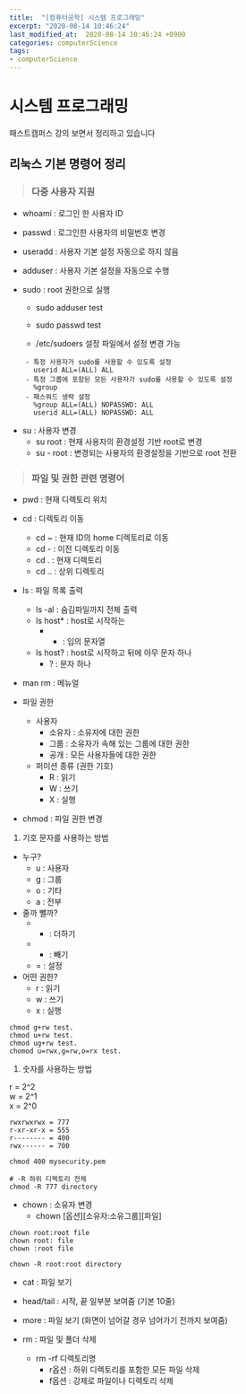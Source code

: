 ```yaml
---
title:  "[컴퓨터공학] 시스템 프로그래밍"
excerpt: "2020-08-14 10:46:24"
last_modified_at:  2020-08-14 10:46:24 +0900
categories: computerScience
tags:
- computerScience
---
```


# 시스템 프로그래밍  

패스트캠퍼스 강의 보면서 정리하고 있습니다  


## 리눅스 기본 명령어 정리  

>### 다중 사용자 지원  

- whoami : 로그인 한 사용자 ID  
- passwd : 로그인한 사용자의 비밀번호 변경  
- useradd : 사용자 기본 설정 자동으로 하지 않음  
- adduser : 사용자 기본 설정을 자동으로 수행  


- sudo : root 권한으로 실행  
  - sudo adduser test  
  - sudo passwd test  



  - /etc/sudoers 설정 파일에서 설정 변경 가능  
```
    - 특정 사용자가 sudo를 사용할 수 있도록 설정  
      userid ALL=(ALL) ALL  
    - 특정 그룹에 포함된 모든 사용자가 sudo를 사용할 수 있도록 설정  
      %group  
    - 패스워드 생략 설정  
      %group ALL=(ALL) NOPASSWD: ALL  
      userid ALL=(ALL) NOPASSWD: ALL  
```


- su : 사용자 변경  
  - su root : 현재 사용자의 환경설정 기반 root로 변경  
  - su - root : 변경되는 사용자의 환경설정을 기반으로 root 전환  


>### 파일 및 권한 관련 명령어  

- pwd : 현재 디렉토리 위치  
- cd : 디렉토리 이동  
  - cd ~ : 현재 ID의 home 디렉토리로 이동  
  - cd - : 이전 디렉토리 이동  
  - cd . : 현재 디렉토리  
  - cd .. : 상위 디렉토리  

- ls : 파일 목록 출력  
  - ls -al : 숨김파일까지 전체 출력  
  - ls host* : host로 시작하는  
    - * : 임의 문자열  
  - ls host? : host로 시작하고 뒤에 아무 문자 하나  
    - ? : 문자 하나  

- man rm : 메뉴얼  


- 파일 권한  
  - 사용자  
    - 소유자 : 소유자에 대한 권한  
    - 그룹 : 소유자가 속해 있는 그룹에 대한 권한  
    - 공개 : 모든 사용자들에 대한 권한  
  - 퍼미션 종류 (권한 기호)  
    - R : 읽기  
    - W : 쓰기  
    - X : 실행  


- chmod : 파일 권한 변경  

1. 기호 문자를 사용하는 방법  
  - 누구?  
    - u : 사용자  
    - g : 그룹  
    - o : 기타  
    - a : 전부  
  - 줄까 뺄까?  
    - + : 더하기  
    - - : 빼기  
    - = : 설정  
  - 어떤 권한?  
    - r : 읽기  
    - w : 쓰기  
    - x : 실행  
```
chmod g+rw test.
chmod u+rw test.
chmod ug+rw test.
chomod u=rwx,g=rw,o=rx test.
```

1. 숫자를 사용하는 방법  

r = 2^2  
w = 2^1  
x = 2^0  

```
rwxrwxrwx = 777
r-xr-xr-x = 555
r-------- = 400
rwx------ = 700
```
```
chmod 400 mysecurity.pem
```
```
# -R 하위 디렉토리 전체
chmod -R 777 directory
```


- chown : 소유자 변경  
  - chown [옵션][소유자:소유그룹][파일]  
```
chown root:root file
chown root: file
chown :root file

chown -R root:root directory
```

- cat : 파일 보기  
- head/tail : 시작, 끝 일부분 보여줌 (기본 10줄)  
- more : 파일 보기 (화면이 넘어갈 경우 넘어가기 전까지 보여줌)  

- rm : 파일 및 폴더 삭제  
  - rm -rf 디렉토리명  
    - r옵션 : 하위 디렉토리를 포함한 모든 파일 삭제  
    - f옵션 : 강제로 파일이나 디렉토리 삭제  
